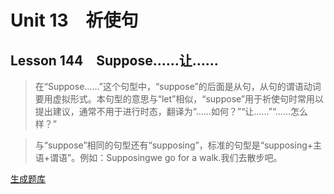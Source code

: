 ﻿ # Unit 13　祈使句
 ## Lesson 144　Suppose……让……
 
> 在“Suppose……”这个句型中，“suppose”的后面是从句，从句的谓语动词要用虚拟形式。本句型的意思与“let”相似，“suppose”用于祈使句时常用以提出建议，通常不用于进行时态，翻译为“……如何？”“让……”“……怎么样？”

> 与“suppose”相同的句型还有“supposing”，标准的句型是“supposing+主语+谓语”。例如：Supposingwe go for a walk.我们去散步吧。


 [生成题库](./question/f144.json)